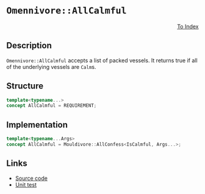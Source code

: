 <!-- Copyright 2024 Feng Mofan
SPDX-License-Identifier: Apache-2.0 -->

# `Omennivore::AllCalmful`

<p style='text-align: right;'><a href="../../concepts.md#omennivore-all-calmful">To Index</a></p>

## Description

`Omennivore::AllCalmful` accepts a list of packed vessels.
It returns true if all of the underlying vessels are `Calm`s.

## Structure

```C++
template<typename...>
concept AllCalmful = REQUIREMENT;
```

## Implementation

```C++
template<typename...Args>
concept AllCalmful = Mouldivore::AllConfess<IsCalmful, Args...>;
```

## Links

- [Source code](../../../../conceptrodon/omennivore/concepts/all_calmful.hpp)
- [Unit test](../../../../tests/unit/concepts/omennivore/all_calmful.test.hpp)
